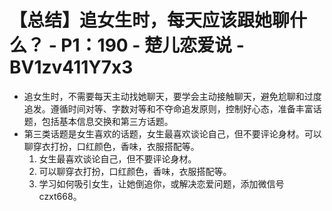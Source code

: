 # 【总结】追女生时，每天应该跟她聊什么？ - P1：190 - 楚儿恋爱说 - BV1zv411Y7x3

-   追女生时，不需要每天主动找她聊天，要学会主动接触聊天，避免尬聊和过度追发。遵循时间对等、字数对等和不夺命追发原则，控制好心态，准备丰富话题，包括基本信息交换和第三方话题。
-   第三类话题是女生喜欢的话题，女生最喜欢谈论自己，但不要评论身材。可以聊穿衣打扮，口红颜色，香味，衣服搭配等。
    1.  女生最喜欢谈论自己，但不要评论身材。
    2.  可以聊穿衣打扮，口红颜色，香味，衣服搭配等。
    3.  学习如何吸引女生，让她倒追你，或解决恋爱问题，添加微信号czxt668。